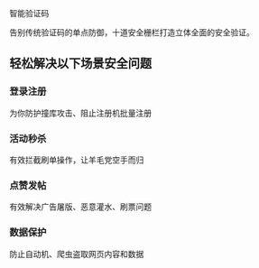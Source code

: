 智能验证码

告别传统验证码的单点防御，十道安全栅栏打造立体全面的安全验证。

## 轻松解决以下场景安全问题

### 登录注册

为你防护撞库攻击、阻止注册机批量注册

### 活动秒杀

有效拦截刷单操作，让羊毛党空手而归

### 点赞发帖

有效解决广告屠版、恶意灌水、刷票问题

### 数据保护

防止自动机、爬虫盗取网页内容和数据

